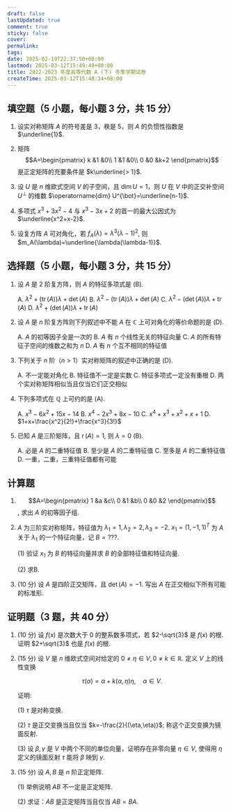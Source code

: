 ```yaml
---
draft: false
lastUpdated: true
comment: true
sticky: false
cover: 
permalink: 
tags: 
date: 2025-02-19T22:37:50+08:00
lastmod: 2025-03-12T15:49:49+08:00
title: 2022-2023 年度高等代数 A (下) 冬季学期试卷
createTime: 2025-03-12T15:48:34+08:00
---
```


## 填空题（5 小题，每小题 3 分，共 15 分）

1. 设实对称矩阵 $A$ 的符号差是 3，秩是 5，则 $A$ 的负惯性指数是 $\underline{1}$.

2. 矩阵 $$A=\begin{pmatrix}
    k &1 &0\\
    1 &1 &0\\
    0 &0 &k+2
\end{pmatrix}$$ 是正定矩阵的充要条件是 $k\underline{> 1}$.

3. 设 $U$ 是 $n$ 维欧式空间 $V$ 的子空间，且 $\operatorname{dim} U=1$，则 $U$ 在 $V$ 中的正交补空间 $U^{\bot}$ 的维数 $\operatorname{dim} U^{\bot}=\underline{n-1}$.

4. 多项式 $x^3+3x^2-4$ 与 $x^3-3x+2$ 的首一的最大公因式为 $\underline{x^2+x-2}$.

5. 设复方阵 $A$ 可对角化，若 $f_A(\lambda)=\lambda^3 (\lambda-1)^2$, 则 $m_A(\lambda)=\underline{\lambda(\lambda-1)}$.

## 选择题（5 小题，每小题 3 分，共 15 分）

1. 设 $A$ 是 2 阶复方阵，则 $A$ 的特征多项式是 (B).

   A. $\lambda^2+(\operatorname{tr}(A))\lambda+\operatorname{det}(A)$
   B. $\lambda^2-(\operatorname{tr}(A))\lambda+\operatorname{det}(A)$
   C. $\lambda^2-(\operatorname{det}(A))\lambda+\operatorname{tr}(A)$
   D. $\lambda^2+(\operatorname{det}(A))\lambda+\operatorname{tr}(A)$

2. 设 $A$ 是 $n$ 阶复方阵则下列叙述中不能 $A$ 在 $\mathbb{C}$ 上可对角化的等价命题的是 (D).

   A. $A$ 的初等因子全是一次的
   B. $A$ 有 $n$ 个线性无关的特征向量
   C. $A$ 的所有特征子空间的维数之和为 $n$
   D. $A$ 有 $n$ 个互不相同的特征值

3. 下列关于 $n$ 阶（$n>1$）实对称矩阵的叙述中正确的是 (D).

   A. 不一定能对角化
   B. 特征值不一定是实数
   C. 特征多项式一定没有重根
   D. 两个实对称矩阵相似当且仅当它们正交相似

4. 下列多项式在 $\mathbb{Q}$ 上可约的是 (A).

   A. $x^3-6x^2+15x-14$
   B. $x^4-2x^3+8x-10$
   C. $x^4+x^3+x^2+x+1$
   D. $1+x+\frac{x^2}{2!}+\frac{x^3}{3!}$

5. 已知 $A$ 是三阶矩阵，且 $\operatorname{r}(A)=1$, 则 $\lambda=0$ (B).

   A. 必是 $A$ 的二重特征值
   B. 至少是 $A$ 的二重特征值
   C. 至多是 $A$ 的二重特征值
   D. 一重，二重，三重特征值都有可能

## 计算题

1. $$A=\begin{pmatrix}
    1 &a &c\\
    0 &1 &b\\
    0 &0 &2
\end{pmatrix}$$, 求出 $A$ 的初等因子组.

2. $A$ 为三阶实对称矩阵，特征值为 $\lambda_1=1,\lambda_2=2,\lambda_3=-2$. $x_1=(1,-1,1)^T$ 为 $A$ 关于 $\lambda_1$ 的一个特征向量，记 $B=???$.

   (1) 验证 $x_1$ 为 $B$ 的特征向量并求 $B$ 的全部特征值和特征向量.

   (2) 求B.

3. (10 分) 设 $A$ 是四阶正交矩阵，且 $\operatorname{det}(A)=-1$. 写出 $A$ 在正交相似下所有可能的标准形.

## 证明题（3 题，共 40 分）

1. (10 分) 设 $f(x)$ 是次数大于 0 的整系数多项式，若 $2-\sqrt{3}$ 是 $f(x)$ 的根. 证明 $2+\sqrt{3}$ 也是 $f(x)$ 的根.

2. (15 分) 设 $V$ 是 $n$ 维欧式空间对给定的 $0 \not=\eta \in V,0\not=k \in \mathbb{R}$. 定义 $V$ 上的线性变换

   $$\tau(\alpha)=\alpha+k(\alpha,\eta)\eta,\quad \alpha \in V.$$

   证明:

   (1) $\tau$ 是对称变换.

   (2) $\tau$ 是正交变换当且仅当 $k=-\frac{2}{(\eta,\eta)}$; 称这个正交变换为镜面反射.

   (3) 设 $\beta,\gamma$ 是 $V$ 中两个不同的单位向量，证明存在非零向量 $\eta \in V$, 使得用 $\eta$ 定义的镜面反射 $\tau$ 能将 $\beta$ 映到 $\gamma$.

3. (15 分) 设 $A,B$ 是 $n$ 阶正定矩阵.

   (1) 举例说明 $AB$ 不一定是正定矩阵.

   (2) 求证：$AB$ 是正定矩阵当且仅当 $AB=BA$.